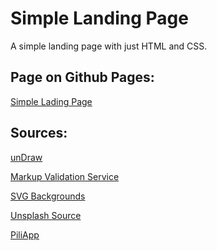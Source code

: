 # Simple Landing Page
 A simple landing page with just HTML and CSS.

## Page on Github Pages:

[Simple Lading Page](https://lcsalvs.github.io/simple-landing-page/)

## Sources:

<a href='https://undraw.co/search' target="_blank">unDraw</a>

<a href='https://validator.w3.org' target="_blank">Markup Validation Service</a>

<a href='https://www.svgbackgrounds.com' target="_blank">SVG Backgrounds</a>

<a href='https://source.unsplash.com/random/360x360' target="_blank">Unsplash Source</a>

<a href='https://www.piliapp.com/symbol/menu/' target="_blank">PiliApp</a>

